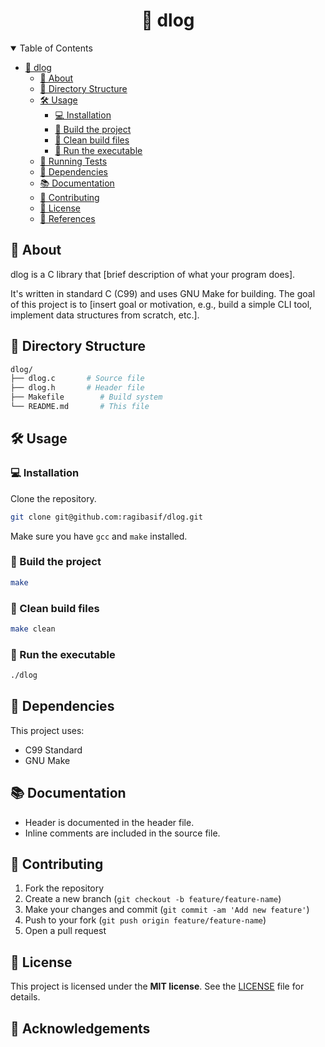 <div align="center">

# 🦄 dlog

</div>

<details open="open">
<summary>Table of Contents</summary>

- [🦄 dlog](#-dlog)
  - [🧠 About](#-about)
  - [📁 Directory Structure](#-directory-structure)
  - [🛠️ Usage](#️-usage)
    - [💻 Installation](#-installation)
    - [🔧 Build the project](#-build-the-project)
    - [🧹 Clean build files](#-clean-build-files)
    - [🏃 Run the executable](#-run-the-executable)
  - [🧪 Running Tests](#-running-tests)
  - [📄 Dependencies](#-dependencies)
  - [📚 Documentation](#-documentation)
  - [🙌 Contributing](#-contributing)
  - [🪪 License](#-license)
  - [📖 References](#-references)

</details>

## 🧠 About

dlog is a C library that [brief description of what your program does].

It's written in standard C (C99) and uses GNU Make for building. The goal of this project is to [insert goal or motivation, e.g., build a simple CLI tool, implement data structures from scratch, etc.].

## 📁 Directory Structure

```bash
dlog/
├── dlog.c       # Source file
├── dlog.h       # Header file
├── Makefile        # Build system
└── README.md       # This file
```

## 🛠️ Usage

### 💻 Installation

Clone the repository.

```bash
git clone git@github.com:ragibasif/dlog.git
```

Make sure you have `gcc` and `make` installed.

### 🔧 Build the project

```bash
make
```

### 🧹 Clean build files

```bash
make clean
```

### 🏃 Run the executable

```bash
./dlog
```

## 📄 Dependencies

This project uses:

- C99 Standard
- GNU Make

## 📚 Documentation

- Header is documented in the header file.
- Inline comments are included in the source file.

## 🙌 Contributing

1. Fork the repository
2. Create a new branch (`git checkout -b feature/feature-name`)
3. Make your changes and commit (`git commit -am 'Add new feature'`)
4. Push to your fork (`git push origin feature/feature-name`)
5. Open a pull request

## 🪪 License

This project is licensed under the **MIT license**. See the [LICENSE](LICENSE) file for details.

## 📖 Acknowledgements

